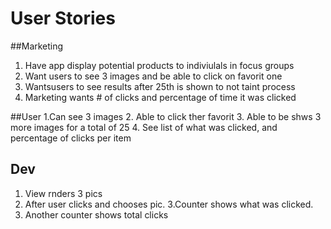 # User Stories

##Marketing
  1. Have app display potential products to indiviulals in focus groups
  2. Want users to see 3 images and be able to click on favorit one
  3. Wantsusers to see results after 25th is shown to not taint process
  4. Marketing wants # of clicks and percentage of time it was clicked

##User
 1.Can see 3 images
 2. Able to click ther favorit
 3. Able to be shws 3 more images for a total of 25
 4. See list of what was clicked, and percentage of clicks per item

## Dev
  1. View rnders 3 pics
  2. After user clicks and chooses pic.
  3.Counter shows what was clicked.
  4. Another counter shows total clicks
